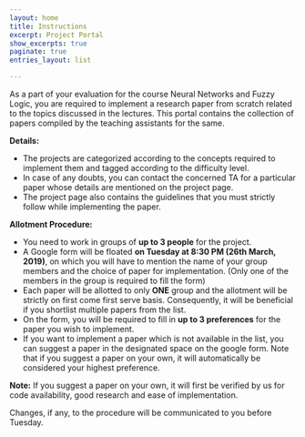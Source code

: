 ```yaml
---
layout: home
title: Instructions
excerpt: Project Portal
show_excerpts: true
paginate: true
entries_layout: list

---
```

As a part of your evaluation for the course Neural Networks and Fuzzy Logic, you are required to implement a research paper from scratch related to the topics discussed in the lectures. This portal contains the collection of papers compiled by the teaching assistants for the same.

**Details:**

* The projects are categorized according to the concepts required to implement them and tagged according to the difficulty level.
* In case of any doubts, you can contact the concerned TA for a particular paper whose details are mentioned on the project page.
* The project page also contains the guidelines that you must strictly follow while implementing the paper.

**Allotment Procedure:**

* You need to work in groups of **up to 3 people** for the project.
* A Google form will be floated **on Tuesday at 8:30 PM (26th March, 2019)**, on which you will have to mention the name of your group members and the choice of paper for implementation. (Only one of the members in the group is required to fill the form)
* Each paper will be allotted to only **ONE** group and the allotment will be strictly on first come first serve basis. Consequently, it will be beneficial if you shortlist multiple papers from the list.
* On the form, you will be required to fill in **up to 3 preferences** for the paper you wish to implement.
* If you want to implement a paper which is not available in the list, you can suggest a paper in the designated space on the google form. Note that if you suggest a paper on your own, it will automatically be considered your highest preference.

**Note:** If you suggest a paper on your own, it will first be verified by us for code availability, good research and ease of implementation.

Changes, if any, to the procedure will be communicated to you before Tuesday.